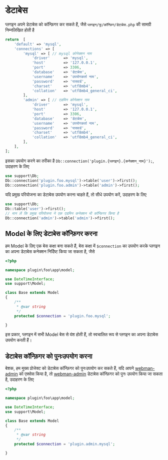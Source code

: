 # डेटाबेस
प्लगइन अपने डेटाबेस को कॉन्फ़िगर कर सकते हैं, जैसे `प्लगइन/फू/कॉन्फ़िग/डेटाबेस.php` की सामग्री निम्नलिखित होती है
```php
return  [
    'default' => 'mysql',
    'connections' => [
        'mysql' => [ // mysql कोनेक्शन नाम
            'driver'      => 'mysql',
            'host'        => '127.0.0.1',
            'port'        => 3306,
            'database'    => 'डेटाबेस',
            'username'    => 'उपयोगकर्ता नाम',
            'password'    => 'पासवर्ड',
            'charset'     => 'utf8mb4',
            'collation'   => 'utf8mb4_general_ci',
        ],
        'admin' => [ // एडमिन कोनेक्शन नाम
            'driver'      => 'mysql',
            'host'        => '127.0.0.1',
            'port'        => 3306,
            'database'    => 'डेटाबेस',
            'username'    => 'उपयोगकर्ता नाम',
            'password'    => 'पासवर्ड',
            'charset'     => 'utf8mb4',
            'collation'   => 'utf8mb4_general_ci',
        ],
    ],
];
```
इसका उपयोग करने का तरीका है `Db::connection('plugin.{प्लगइन}.{कनेक्शन_नाम}');`, उदाहरण के लिए
```php
use support\Db;
Db::connection('plugin.foo.mysql')->table('user')->first();
Db::connection('plugin.foo.admin')->table('admin')->first();
```

यदि प्रमुख परियोजना का डेटाबेस उपयोग करना चाहते हैं, तो सीधे उपयोग करें, उदाहरण के लिए
```php
use support\Db;
Db::table('user')->first();
// मान लें कि प्रमुख परियोजना ने एक एडमिन कनेक्शन भी कॉन्फ़िगर किया है
Db::connection('admin')->table('admin')->first();
```

## Model के लिए डेटाबेस कॉन्फ़िगर करना

हम Model के लिए एक बेस कक्षा बना सकते हैं, बेस कक्षा में `$connection` का उपयोग करके प्लगइन का अपना डेटाबेस कनेक्शन निर्दिष्ट किया जा सकता है, जैसे 

```php
<?php

namespace plugin\foo\app\model;

use DateTimeInterface;
use support\Model;

class Base extends Model
{
    /**
     * @var string
     */
    protected $connection = 'plugin.foo.mysql';

}
```

इस प्रकार, प्लगइन में सभी Model बेस से वंश होती हैं, तो स्वचालित रूप से प्लगइन का अपना डेटाबेस उपयोग करती हैं।

## डेटाबेस कॉन्फ़िगर को पुनःउपयोग करना
बेशक, हम मुख्य प्रोजेक्ट को डेटाबेस कॉन्फ़िगर को पुनःउपयोग कर सकते हैं, यदि आपने [webman-admin](https://www.workerman.net/plugin/82) को एक्सेस किया है, तो [webman-admin](https://www.workerman.net/plugin/82) डेटाबेस कॉन्फ़िगर को पुनः उपयोग किया जा सकता है, उदाहरण के लिए
```php
<?php

namespace plugin\foo\app\model;

use DateTimeInterface;
use support\Model;

class Base extends Model
{
    /**
     * @var string
     */
    protected $connection = 'plugin.admin.mysql';

}
```
